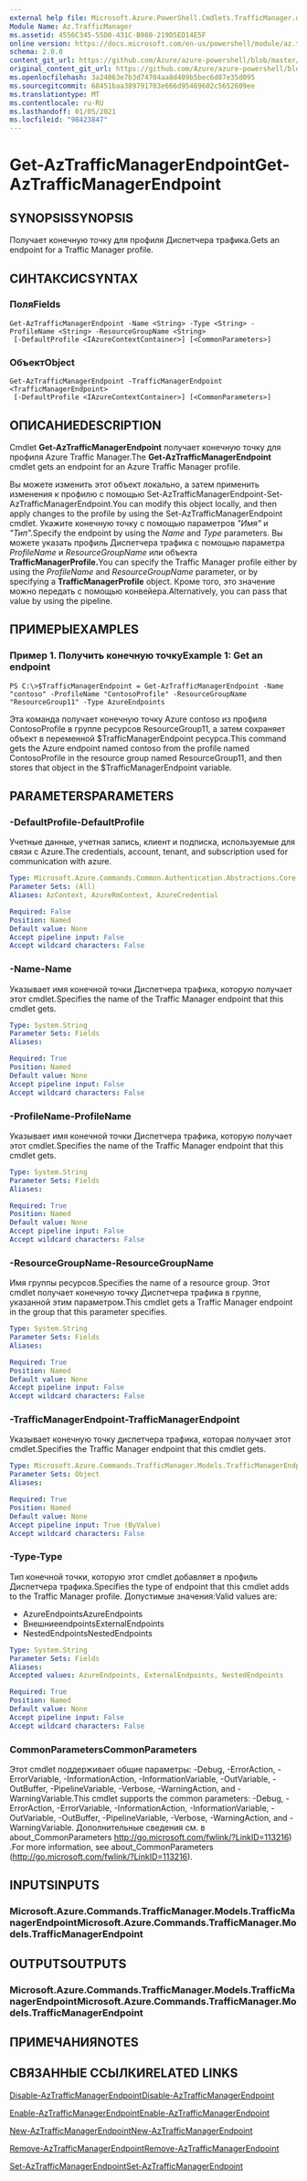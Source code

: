 ```yaml
---
external help file: Microsoft.Azure.PowerShell.Cmdlets.TrafficManager.dll-Help.xml
Module Name: Az.TrafficManager
ms.assetid: 4556C345-55D0-431C-B980-219D5ED14E5F
online version: https://docs.microsoft.com/en-us/powershell/module/az.trafficmanager/get-aztrafficmanagerendpoint
schema: 2.0.0
content_git_url: https://github.com/Azure/azure-powershell/blob/master/src/TrafficManager/TrafficManager/help/Get-AzTrafficManagerEndpoint.md
original_content_git_url: https://github.com/Azure/azure-powershell/blob/master/src/TrafficManager/TrafficManager/help/Get-AzTrafficManagerEndpoint.md
ms.openlocfilehash: 3a24063e7b3d74704aa8d409b5bec6d87e35d095
ms.sourcegitcommit: 68451baa389791703e666d95469602c5652609ee
ms.translationtype: MT
ms.contentlocale: ru-RU
ms.lasthandoff: 01/05/2021
ms.locfileid: "98423847"
---
```

# <span data-ttu-id="20ed1-101">Get-AzTrafficManagerEndpoint</span><span class="sxs-lookup"><span data-stu-id="20ed1-101">Get-AzTrafficManagerEndpoint</span></span>

## <span data-ttu-id="20ed1-102">SYNOPSIS</span><span class="sxs-lookup"><span data-stu-id="20ed1-102">SYNOPSIS</span></span>
<span data-ttu-id="20ed1-103">Получает конечную точку для профиля Диспетчера трафика.</span><span class="sxs-lookup"><span data-stu-id="20ed1-103">Gets an endpoint for a Traffic Manager profile.</span></span>

## <span data-ttu-id="20ed1-104">СИНТАКСИС</span><span class="sxs-lookup"><span data-stu-id="20ed1-104">SYNTAX</span></span>

### <span data-ttu-id="20ed1-105">Поля</span><span class="sxs-lookup"><span data-stu-id="20ed1-105">Fields</span></span>
```
Get-AzTrafficManagerEndpoint -Name <String> -Type <String> -ProfileName <String> -ResourceGroupName <String>
 [-DefaultProfile <IAzureContextContainer>] [<CommonParameters>]
```

### <span data-ttu-id="20ed1-106">Объект</span><span class="sxs-lookup"><span data-stu-id="20ed1-106">Object</span></span>
```
Get-AzTrafficManagerEndpoint -TrafficManagerEndpoint <TrafficManagerEndpoint>
 [-DefaultProfile <IAzureContextContainer>] [<CommonParameters>]
```

## <span data-ttu-id="20ed1-107">ОПИСАНИЕ</span><span class="sxs-lookup"><span data-stu-id="20ed1-107">DESCRIPTION</span></span>
<span data-ttu-id="20ed1-108">Cmdlet **Get-AzTrafficManagerEndpoint** получает конечную точку для профиля Azure Traffic Manager.</span><span class="sxs-lookup"><span data-stu-id="20ed1-108">The **Get-AzTrafficManagerEndpoint** cmdlet gets an endpoint for an Azure Traffic Manager profile.</span></span>

<span data-ttu-id="20ed1-109">Вы можете изменить этот объект локально, а затем применить изменения к профилю с помощью Set-AzTrafficManagerEndpoint-Set-AzTrafficManagerEndpoint.</span><span class="sxs-lookup"><span data-stu-id="20ed1-109">You can modify this object locally, and then apply changes to the profile by using the Set-AzTrafficManagerEndpoint cmdlet.</span></span>
<span data-ttu-id="20ed1-110">Укажите конечную точку с помощью параметров *"Имя"* и *"Тип".*</span><span class="sxs-lookup"><span data-stu-id="20ed1-110">Specify the endpoint by using the *Name* and *Type* parameters.</span></span>
<span data-ttu-id="20ed1-111">Вы можете указать профиль Диспетчера трафика с помощью параметра *ProfileName* и *ResourceGroupName* или объекта **TrafficManagerProfile.**</span><span class="sxs-lookup"><span data-stu-id="20ed1-111">You can specify the Traffic Manager profile either by using the *ProfileName* and *ResourceGroupName* parameter, or by specifying a **TrafficManagerProfile** object.</span></span>
<span data-ttu-id="20ed1-112">Кроме того, это значение можно передать с помощью конвейера.</span><span class="sxs-lookup"><span data-stu-id="20ed1-112">Alternatively, you can pass that value by using the pipeline.</span></span>

## <span data-ttu-id="20ed1-113">ПРИМЕРЫ</span><span class="sxs-lookup"><span data-stu-id="20ed1-113">EXAMPLES</span></span>

### <span data-ttu-id="20ed1-114">Пример 1. Получить конечную точку</span><span class="sxs-lookup"><span data-stu-id="20ed1-114">Example 1: Get an endpoint</span></span>
```
PS C:\>$TrafficManagerEndpoint = Get-AzTrafficManagerEndpoint -Name "contoso" -ProfileName "ContosoProfile" -ResourceGroupName "ResourceGroup11" -Type AzureEndpoints
```

<span data-ttu-id="20ed1-115">Эта команда получает конечную точку Azure contoso из профиля ContosoProfile в группе ресурсов ResourceGroup11, а затем сохраняет объект в переменной $TrafficManagerEndpoint ресурса.</span><span class="sxs-lookup"><span data-stu-id="20ed1-115">This command gets the Azure endpoint named contoso from the profile named ContosoProfile in the resource group named ResourceGroup11, and then stores that object in the $TrafficManagerEndpoint variable.</span></span>

## <span data-ttu-id="20ed1-116">PARAMETERS</span><span class="sxs-lookup"><span data-stu-id="20ed1-116">PARAMETERS</span></span>

### <span data-ttu-id="20ed1-117">-DefaultProfile</span><span class="sxs-lookup"><span data-stu-id="20ed1-117">-DefaultProfile</span></span>
<span data-ttu-id="20ed1-118">Учетные данные, учетная запись, клиент и подписка, используемые для связи с Azure.</span><span class="sxs-lookup"><span data-stu-id="20ed1-118">The credentials, account, tenant, and subscription used for communication with azure.</span></span>

```yaml
Type: Microsoft.Azure.Commands.Common.Authentication.Abstractions.Core.IAzureContextContainer
Parameter Sets: (All)
Aliases: AzContext, AzureRmContext, AzureCredential

Required: False
Position: Named
Default value: None
Accept pipeline input: False
Accept wildcard characters: False
```

### <span data-ttu-id="20ed1-119">-Name</span><span class="sxs-lookup"><span data-stu-id="20ed1-119">-Name</span></span>
<span data-ttu-id="20ed1-120">Указывает имя конечной точки Диспетчера трафика, которую получает этот cmdlet.</span><span class="sxs-lookup"><span data-stu-id="20ed1-120">Specifies the name of the Traffic Manager endpoint that this cmdlet gets.</span></span>

```yaml
Type: System.String
Parameter Sets: Fields
Aliases:

Required: True
Position: Named
Default value: None
Accept pipeline input: False
Accept wildcard characters: False
```

### <span data-ttu-id="20ed1-121">-ProfileName</span><span class="sxs-lookup"><span data-stu-id="20ed1-121">-ProfileName</span></span>
<span data-ttu-id="20ed1-122">Указывает имя конечной точки Диспетчера трафика, которую получает этот cmdlet.</span><span class="sxs-lookup"><span data-stu-id="20ed1-122">Specifies the name of the Traffic Manager endpoint that this cmdlet gets.</span></span>

```yaml
Type: System.String
Parameter Sets: Fields
Aliases:

Required: True
Position: Named
Default value: None
Accept pipeline input: False
Accept wildcard characters: False
```

### <span data-ttu-id="20ed1-123">-ResourceGroupName</span><span class="sxs-lookup"><span data-stu-id="20ed1-123">-ResourceGroupName</span></span>
<span data-ttu-id="20ed1-124">Имя группы ресурсов.</span><span class="sxs-lookup"><span data-stu-id="20ed1-124">Specifies the name of a resource group.</span></span>
<span data-ttu-id="20ed1-125">Этот cmdlet получает конечную точку Диспетчера трафика в группе, указанной этим параметром.</span><span class="sxs-lookup"><span data-stu-id="20ed1-125">This cmdlet gets a Traffic Manager endpoint in the group that this parameter specifies.</span></span>

```yaml
Type: System.String
Parameter Sets: Fields
Aliases:

Required: True
Position: Named
Default value: None
Accept pipeline input: False
Accept wildcard characters: False
```

### <span data-ttu-id="20ed1-126">-TrafficManagerEndpoint</span><span class="sxs-lookup"><span data-stu-id="20ed1-126">-TrafficManagerEndpoint</span></span>
<span data-ttu-id="20ed1-127">Указывает конечную точку диспетчера трафика, которая получает этот cmdlet.</span><span class="sxs-lookup"><span data-stu-id="20ed1-127">Specifies the Traffic Manager endpoint that this cmdlet gets.</span></span>

```yaml
Type: Microsoft.Azure.Commands.TrafficManager.Models.TrafficManagerEndpoint
Parameter Sets: Object
Aliases:

Required: True
Position: Named
Default value: None
Accept pipeline input: True (ByValue)
Accept wildcard characters: False
```

### <span data-ttu-id="20ed1-128">-Type</span><span class="sxs-lookup"><span data-stu-id="20ed1-128">-Type</span></span>
<span data-ttu-id="20ed1-129">Тип конечной точки, которую этот cmdlet добавляет в профиль Диспетчера трафика.</span><span class="sxs-lookup"><span data-stu-id="20ed1-129">Specifies the type of endpoint that this cmdlet adds to the Traffic Manager profile.</span></span>
<span data-ttu-id="20ed1-130">Допустимые значения:</span><span class="sxs-lookup"><span data-stu-id="20ed1-130">Valid values are:</span></span> 

- <span data-ttu-id="20ed1-131">AzureEndpoints</span><span class="sxs-lookup"><span data-stu-id="20ed1-131">AzureEndpoints</span></span>
- <span data-ttu-id="20ed1-132">Внешниеendpoints</span><span class="sxs-lookup"><span data-stu-id="20ed1-132">ExternalEndpoints</span></span>
- <span data-ttu-id="20ed1-133">NestedEndpoints</span><span class="sxs-lookup"><span data-stu-id="20ed1-133">NestedEndpoints</span></span>

```yaml
Type: System.String
Parameter Sets: Fields
Aliases:
Accepted values: AzureEndpoints, ExternalEndpoints, NestedEndpoints

Required: True
Position: Named
Default value: None
Accept pipeline input: False
Accept wildcard characters: False
```

### <span data-ttu-id="20ed1-134">CommonParameters</span><span class="sxs-lookup"><span data-stu-id="20ed1-134">CommonParameters</span></span>
<span data-ttu-id="20ed1-135">Этот cmdlet поддерживает общие параметры: -Debug, -ErrorAction, -ErrorVariable, -InformationAction, -InformationVariable, -OutVariable, -OutBuffer, -PipelineVariable, -Verbose, -WarningAction, and -WarningVariable.</span><span class="sxs-lookup"><span data-stu-id="20ed1-135">This cmdlet supports the common parameters: -Debug, -ErrorAction, -ErrorVariable, -InformationAction, -InformationVariable, -OutVariable, -OutBuffer, -PipelineVariable, -Verbose, -WarningAction, and -WarningVariable.</span></span> <span data-ttu-id="20ed1-136">Дополнительные сведения см. в about_CommonParameters http://go.microsoft.com/fwlink/?LinkID=113216) .</span><span class="sxs-lookup"><span data-stu-id="20ed1-136">For more information, see about_CommonParameters (http://go.microsoft.com/fwlink/?LinkID=113216).</span></span>

## <span data-ttu-id="20ed1-137">INPUTS</span><span class="sxs-lookup"><span data-stu-id="20ed1-137">INPUTS</span></span>

### <span data-ttu-id="20ed1-138">Microsoft.Azure.Commands.TrafficManager.Models.TrafficManagerEndpoint</span><span class="sxs-lookup"><span data-stu-id="20ed1-138">Microsoft.Azure.Commands.TrafficManager.Models.TrafficManagerEndpoint</span></span>

## <span data-ttu-id="20ed1-139">OUTPUTS</span><span class="sxs-lookup"><span data-stu-id="20ed1-139">OUTPUTS</span></span>

### <span data-ttu-id="20ed1-140">Microsoft.Azure.Commands.TrafficManager.Models.TrafficManagerEndpoint</span><span class="sxs-lookup"><span data-stu-id="20ed1-140">Microsoft.Azure.Commands.TrafficManager.Models.TrafficManagerEndpoint</span></span>

## <span data-ttu-id="20ed1-141">ПРИМЕЧАНИЯ</span><span class="sxs-lookup"><span data-stu-id="20ed1-141">NOTES</span></span>

## <span data-ttu-id="20ed1-142">СВЯЗАННЫЕ ССЫЛКИ</span><span class="sxs-lookup"><span data-stu-id="20ed1-142">RELATED LINKS</span></span>

[<span data-ttu-id="20ed1-143">Disable-AzTrafficManagerEndpoint</span><span class="sxs-lookup"><span data-stu-id="20ed1-143">Disable-AzTrafficManagerEndpoint</span></span>](./Disable-AzTrafficManagerEndpoint.md)

[<span data-ttu-id="20ed1-144">Enable-AzTrafficManagerEndpoint</span><span class="sxs-lookup"><span data-stu-id="20ed1-144">Enable-AzTrafficManagerEndpoint</span></span>](./Enable-AzTrafficManagerEndpoint.md)

[<span data-ttu-id="20ed1-145">New-AzTrafficManagerEndpoint</span><span class="sxs-lookup"><span data-stu-id="20ed1-145">New-AzTrafficManagerEndpoint</span></span>](./New-AzTrafficManagerEndpoint.md)

[<span data-ttu-id="20ed1-146">Remove-AzTrafficManagerEndpoint</span><span class="sxs-lookup"><span data-stu-id="20ed1-146">Remove-AzTrafficManagerEndpoint</span></span>](./Remove-AzTrafficManagerEndpoint.md)

[<span data-ttu-id="20ed1-147">Set-AzTrafficManagerEndpoint</span><span class="sxs-lookup"><span data-stu-id="20ed1-147">Set-AzTrafficManagerEndpoint</span></span>](./Set-AzTrafficManagerEndpoint.md)


